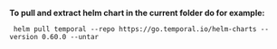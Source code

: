 **To pull and extract helm chart in the current folder do for example:**
```
 helm pull temporal --repo https://go.temporal.io/helm-charts --version 0.60.0 --untar
```
